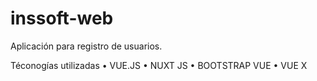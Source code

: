 # inssoft-web

Aplicación para registro de usuarios.

Téconogías utilizadas
• VUE.JS
• NUXT JS
• BOOTSTRAP VUE
• VUE X
